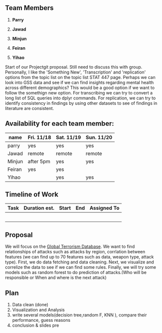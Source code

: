 ## Team Members

1. **Parry**

2. **Jawad**

3. **Minjun**

4. **Feiran**

5. **Yihao**



Start of our Projectgit proposal. Still need to discuss this with group. 
Personally, I like the 'Something New', 'Transcription' and 'replication' options from the topic list on the topic list STAT 447 page. Perhaps we can look into GSS data and see if we can find insights regarding mental health across different demographics? This would be a good option if we want to follow the somethign new option. For transcribing we can try to convert a long list of SQL queries into dplyr commands. For replication, we can try to identify consistency in findings by using other datasets to see of findings in literature are consistent.

## Availability for each team member:

| name   | Fri. 11/18 | Sat. 11/19 | Sun. 11/20 |
|--------|------------|------------|------------|
| parry  | yes        | yes        | yes        |
| Jawad  | remote     | remote     | remote     |
| Minjun | after 5pm  | yes        | yes        |
| Feiran | yes        | yes        |            |
| Yihao  |            | yes        | yes        |


## Timeline of Work


|       Task       | Duration est. | Start |  End  | Assigned To |
|------------------|---------------|-------|-------|-------------|
|                  |               |       |       |             |
|                  |               |       |       |             |
|                  |               |       |       |             |
|                  |               |       |       |             |
|                  |               |       |       |             |


## Proposal

We will focus on the [Global Terrorism Database](https://www.start.umd.edu/gtd/). We want to find relationships of attacks such as attacks by region, corrlation between features (we can find up to 70 features such as data, weapon type, attack type). First, we do data fetching and data cleaning. Next, we visualize and correlize the data to see if we can find some rules. Finally, we will try some models such as random forest to do prediction of attacks.(Who will be responsible or When and where is the next attack)

## Plan

1. Data clean (done)
2. Visualization and Analysis
3. write several models(decision tree,random F, KNN ), compare their performance, guess reasons
4. conclusion & slides pre
